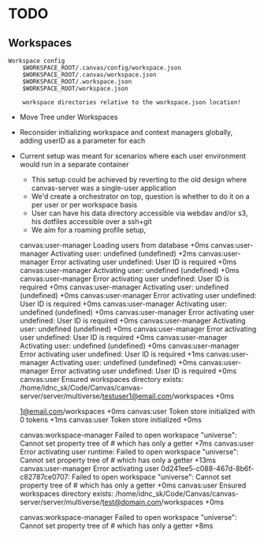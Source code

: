 # TODO

## Workspaces

```
Workspace config
    $WORKSPACE_ROOT/.canvas/config/workspace.json
    $WORKSPACE_ROOT/.canvas/workspace.json
    $WORKSPACE_ROOT/.workspace.json
    $WORKSPACE_ROOT/workspace.json
    
    workspace directories relative to the workspace.json location!
```   

- Move Tree under Workspaces

- Reconsider initializing workspace and context managers globally, adding userID as a parameter for each
- Current setup was meant for scenarios where each user environment would run in a separate container
  - This setup could be achieved by reverting to the old design where canvas-server was a single-user application
  - We'd create a orchestrator on top, question is whether to do it on a per user or per workspace basis
  - User can have his data directory accessible via webdav and/or s3, his dotfiles accessible over a ssh+git
  - We aim for a roaming profile setup, 


  canvas:user-manager Loading users from database +0ms
  canvas:user-manager Activating user: undefined (undefined) +2ms
  canvas:user-manager Error activating user undefined: User ID is required +0ms
  canvas:user-manager Activating user: undefined (undefined) +0ms
  canvas:user-manager Error activating user undefined: User ID is required +0ms
  canvas:user-manager Activating user: undefined (undefined) +0ms
  canvas:user-manager Error activating user undefined: User ID is required +0ms
  canvas:user-manager Activating user: undefined (undefined) +0ms
  canvas:user-manager Error activating user undefined: User ID is required +0ms
  canvas:user-manager Activating user: undefined (undefined) +0ms
  canvas:user-manager Error activating user undefined: User ID is required +0ms
  canvas:user-manager Activating user: undefined (undefined) +0ms
  canvas:user-manager Error activating user undefined: User ID is required +1ms
  canvas:user-manager Activating user: undefined (undefined) +0ms
  canvas:user-manager Error activating user undefined: User ID is required +0ms
  canvas:user Ensured workspaces directory exists: /home/idnc_sk/Code/Canvas/canvas-server/server/multiverse/testuser1@email.com/workspaces +0ms

  1@email.com/workspaces +0ms
  canvas:user Token store initialized with 0 tokens +1ms
  canvas:user Token store initialized +0ms

    canvas:workspace-manager Failed to open workspace "universe": Cannot set property tree of #<Workspace> which has only a getter +7ms
  canvas:user Error activating user runtime: Failed to open workspace "universe": Cannot set property tree of #<Workspace> which has only a getter +13ms
  canvas:user-manager Error activating user 0d241ee5-c088-467d-8b6f-c82787ce0707: Failed to open workspace "universe": Cannot set property tree of #<Workspace> which has only a getter +0ms
  canvas:user Ensured workspaces directory exists: /home/idnc_sk/Code/Canvas/canvas-server/server/multiverse/test@domain.com/workspaces +0ms

    canvas:workspace-manager Failed to open workspace "universe": Cannot set property tree of #<Workspace> which has only a getter +8ms
